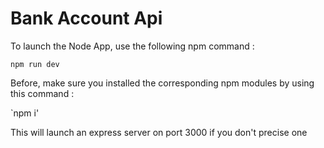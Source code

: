 # Bank Account Api

To launch the Node App, use the following npm command :

`npm run dev`

Before, make sure you installed the corresponding npm modules by using this command : 

`npm i'

This will launch an express server on port 3000 if you don't precise one
